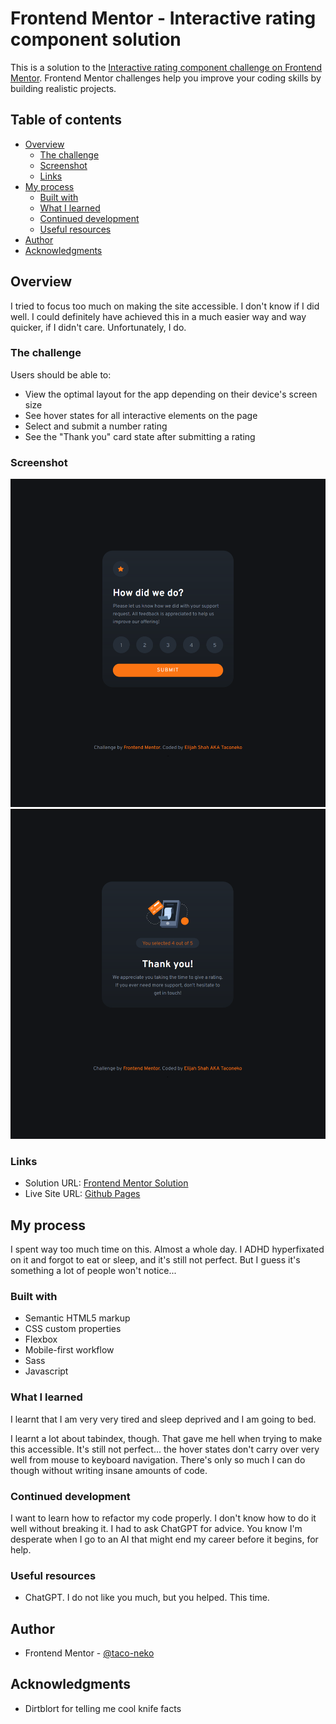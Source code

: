 # Frontend Mentor - Interactive rating component solution

This is a solution to the [Interactive rating component challenge on Frontend Mentor](https://www.frontendmentor.io/challenges/interactive-rating-component-koxpeBUmI). Frontend Mentor challenges help you improve your coding skills by building realistic projects. 

## Table of contents

- [Overview](#overview)
  - [The challenge](#the-challenge)
  - [Screenshot](#screenshot)
  - [Links](#links)
- [My process](#my-process)
  - [Built with](#built-with)
  - [What I learned](#what-i-learned)
  - [Continued development](#continued-development)
  - [Useful resources](#useful-resources)
- [Author](#author)
- [Acknowledgments](#acknowledgments)

## Overview

I tried to focus too much on making the site accessible. I don't know if I did well. I could definitely have achieved this in a much easier way and way quicker, if I didn't care. Unfortunately, I do.

### The challenge

Users should be able to:

- View the optimal layout for the app depending on their device's screen size
- See hover states for all interactive elements on the page
- Select and submit a number rating
- See the "Thank you" card state after submitting a rating

### Screenshot

![](./images/screenshot1.png)
![](./images/screenshot2.png)

### Links

- Solution URL: [Frontend Mentor Solution](https://www.frontendmentor.io/solutions/interactive-rating-component-using-html-css-sass-and-javascript-KdVzY9wA49#comment-6421da9e964e1ba9ab74793a)
- Live Site URL: [Github Pages](https://taco-neko.github.io/frontend-mentor-interactive-rating-component/)

## My process

I spent way too much time on this. Almost a whole day. I ADHD hyperfixated on it and forgot to eat or sleep, and it's still not perfect. But I guess it's something a lot of people won't notice...

### Built with

- Semantic HTML5 markup
- CSS custom properties
- Flexbox
- Mobile-first workflow
- Sass
- Javascript

### What I learned

I learnt that I am very very tired and sleep deprived and I am going to bed.

I learnt a lot about tabindex, though. That gave me hell when trying to make this accessible. It's still not perfect... the hover states don't carry over very well from mouse to keyboard navigation. There's only so much I can do though without writing insane amounts of code.

### Continued development

I want to learn how to refactor my code properly. I don't know how to do it well without breaking it. I had to ask ChatGPT for advice. You know I'm desperate when I go to an AI that might end my career before it begins, for help.

### Useful resources

- ChatGPT. I do not like you much, but you helped. This time.

## Author

- Frontend Mentor - [@taco-neko](https://www.frontendmentor.io/profile/taco-neko)

## Acknowledgments

- Dirtblort for telling me cool knife facts
